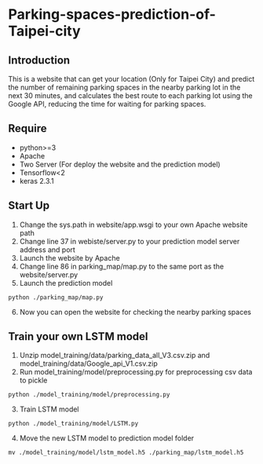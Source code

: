 # Parking-spaces-prediction-of-Taipei-city

## Introduction

This is a website that can get your location (Only for Taipei City) and predict the number of remaining parking spaces in the nearby parking lot in the next 30 minutes, and calculates the best route to each parking lot using the Google API, reducing the time for waiting for parking spaces. 

## Require

- python>=3
- Apache
- Two Server (For deploy the website and the prediction model)
- Tensorflow<2
- keras 2.3.1

## Start Up

1. Change the sys.path in website/app.wsgi to your own Apache website path<br>
2. Change line 37 in webiste/server.py to your prediction model server address and port<br>
3. Launch the website by Apache<br>
4. Change line 86 in parking_map/map.py to the same port as the website/server.py<br>
5. Launch the prediction model<br>
```
python ./parking_map/map.py
```
6. Now you can open the website for checking the nearby parking spaces<br>

## Train your own LSTM model 

1. Unzip model_training/data/parking_data_all_V3.csv.zip and model_training/data/Google_api_V1.csv.zip
2. Run model_training/model/preprocessing.py for preprocessing csv data to pickle
```
python ./model_training/model/preprocessing.py
```
3. Train LSTM model
```
python ./model_training/model/LSTM.py
```
4. Move the new LSTM model to prediction model folder
```
mv ./model_training/model/lstm_model.h5 ./parking_map/lstm_model.h5
```
